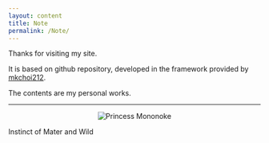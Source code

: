 ```yaml
---
layout: content
title: Note
permalink: /Note/
---
```


Thanks for visiting my site.<br>

It is based on github repository, developed in the framework provided by [mkchoi212](https://deadbeef.me/paper-jekyll-theme/). <br>

The contents are my personal works. 

---
<p align="center"><img title="Princess Mononoke" src="https://youweiMa.github.io/assets/youling_gongzhu-003.jpg"></p>
Instinct of Mater and Wild
